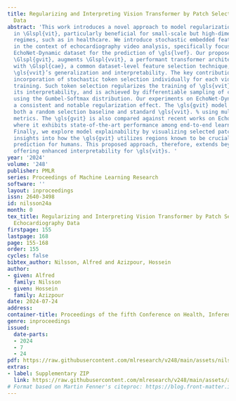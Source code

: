 ```yaml
---
title: Regularizing and Interpreting Vision Transformer by Patch Selection on Echocardiography
  Data
abstract: 'This work introduces a novel approach to model regularization and explanation
  in \Glspl{vit}, particularly beneficial for small-scale but high-dimensional data
  regimes, such as in healthcare. We introduce stochastic embedded feature selection
  in the context of echocardiography video analysis, specifically focusing on the
  EchoNet-Dynamic dataset for the prediction of \gls{lvef}. Our proposed method, termed
  \Glspl{gvit}, augments \Glspl{vvit}, a performant transformer architecture for videos
  with \Glspl{cae}, a common dataset-level feature selection technique, to enhance
  \gls{vvit}’s generalization and interpretability. The key contribution lies in the
  incorporation of stochastic token selection individually for each video frame during
  training. Such token selection regularizes the training of \gls{vvit}, improves
  its interpretability, and is achieved by differentiable sampling of categoricals
  using the Gumbel-Softmax distribution. Our experiments on EchoNet-Dynamic demonstrate
  a consistent and notable regularization effect. The \gls{gvit} model outperforms
  both a random selection baseline and standard \gls{vvit}. % using multiple evaluation
  metrics. The \gls{gvit} is also compared against recent works on EchoNet-Dynamic
  where it exhibits state-of-the-art performance among end-to-end learned methods.
  Finally, we explore model explainability by visualizing selected patches, providing
  insights into how the \gls{gvit} utilizes regions known to be crucial for \gls{lvef}
  prediction for humans. This proposed approach, therefore, extends beyond regularization,
  offering enhanced interpretability for \gls{vit}s. '
year: '2024'
volume: '248'
publisher: PMLR
series: Proceedings of Machine Learning Research
software: ''
layout: inproceedings
issn: 2640-3498
id: nilsson24a
month: 0
tex_title: Regularizing and Interpreting Vision Transformer by Patch Selection on
  Echocardiography Data
firstpage: 155
lastpage: 168
page: 155-168
order: 155
cycles: false
bibtex_author: Nilsson, Alfred and Azizpour, Hossein
author:
- given: Alfred
  family: Nilsson
- given: Hossein
  family: Azizpour
date: 2024-07-24
address:
container-title: Proceedings of the fifth Conference on Health, Inference, and Learning
genre: inproceedings
issued:
  date-parts:
  - 2024
  - 7
  - 24
pdf: https://raw.githubusercontent.com/mlresearch/v248/main/assets/nilsson24a/nilsson24a.pdf
extras:
- label: Supplementary ZIP
  link: https://raw.githubusercontent.com/mlresearch/v248/main/assets/assets/nilsson24a/nilsson24a-supp.zip
# Format based on Martin Fenner's citeproc: https://blog.front-matter.io/posts/citeproc-yaml-for-bibliographies/
---
```

